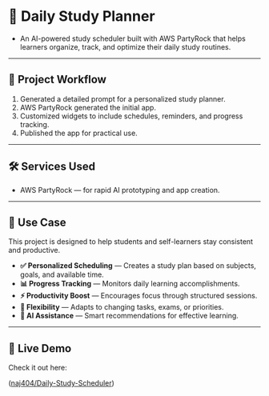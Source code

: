# 📖 Daily Study Planner

* An AI-powered study scheduler built with AWS PartyRock that helps learners organize, track, and optimize their daily study routines.

---

## 🚀 Project Workflow

1.  Generated a detailed prompt for a personalized study planner.
2.  AWS PartyRock generated the initial app.
3.  Customized widgets to include schedules, reminders, and progress tracking.
4.  Published the app for practical use.

---

## 🛠️ Services Used

* AWS PartyRock — for rapid AI prototyping and app creation.

---

## 🎯 Use Case

This project is designed to help students and self-learners stay consistent and productive.

* **✅ Personalized Scheduling** — Creates a study plan based on subjects, goals, and available time.
* **📊 Progress Tracking** — Monitors daily learning accomplishments.
* **⚡ Productivity Boost** — Encourages focus through structured sessions.
* **🔄 Flexibility** — Adapts to changing tasks, exams, or priorities.
* **🤖 AI Assistance** — Smart recommendations for effective learning.

---

## 🔗 Live Demo

Check it out here:

([naj404/Daily-Study-Scheduler](https://partyrock.aws/u/naj02/T0K532rYC/StudyPr0gR3M-Personal-Learning-Optimizer))
